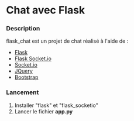 # Chat avec Flask

### Description
flask_chat est un projet de chat réalisé à l'aide de :
* [Flask](https://github.com/pallets/flask)
* [Flask Socket.io](https://github.com/miguelgrinberg/Flask-SocketIO)
* [Socket.io](https://github.com/socketio/socket.io)
* [JQuery](https://github.com/jquery/jquery)
* [Bootstrap](https://github.com/twbs/bootstrap)

### Lancement
1. Installer "flask" et "flask_socketio"
2. Lancer le fichier **app.py**


